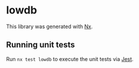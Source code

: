 # lowdb

This library was generated with [Nx](https://nx.dev).

## Running unit tests

Run `nx test lowdb` to execute the unit tests via [Jest](https://jestjs.io).
